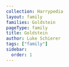 ```yaml
---
collection: Harrypedia
layout: family
families: Goldstein
pageType: family
title: Goldstein
author: Luke Schierer
tags: ["family"]
sidebar:
  order: 1
---
```

